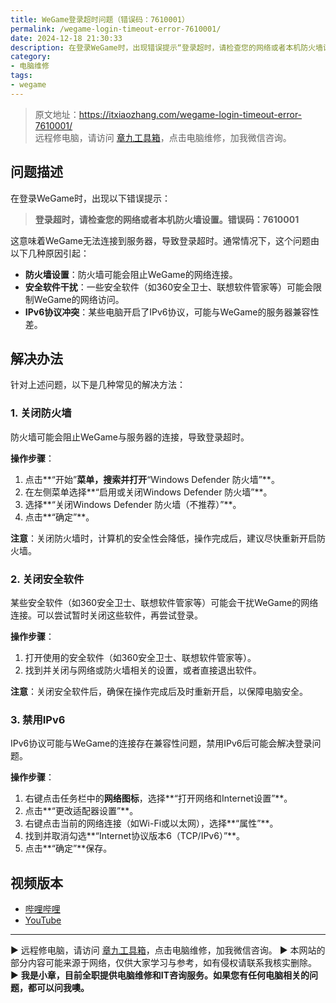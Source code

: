 ```yaml
---
title: WeGame登录超时问题（错误码：7610001）
permalink: /wegame-login-timeout-error-7610001/
date: 2024-12-18 21:30:33
description: 在登录WeGame时，出现错误提示“登录超时，请检查您的网络或者本机防火墙设置。错误码：7610001”，本文提供三种有效的解决方法。
category: 
- 电脑维修
tags:
- wegame
---
```


> 原文地址：<https://itxiaozhang.com/wegame-login-timeout-error-7610001/>  
> 远程修电脑，请访问 [章九工具箱](https://zhang9.com/)，点击电脑维修，加我微信咨询。 

## 问题描述

在登录WeGame时，出现以下错误提示：

> **登录超时，请检查您的网络或者本机防火墙设置。错误码：7610001**

这意味着WeGame无法连接到服务器，导致登录超时。通常情况下，这个问题由以下几种原因引起：

- **防火墙设置**：防火墙可能会阻止WeGame的网络连接。
- **安全软件干扰**：一些安全软件（如360安全卫士、联想软件管家等）可能会限制WeGame的网络访问。
- **IPv6协议冲突**：某些电脑开启了IPv6协议，可能与WeGame的服务器兼容性差。

## 解决办法

针对上述问题，以下是几种常见的解决方法：

### 1. 关闭防火墙

防火墙可能会阻止WeGame与服务器的连接，导致登录超时。

**操作步骤**：

1. 点击**“开始”**菜单，搜索并打开**“Windows Defender 防火墙”**。
2. 在左侧菜单选择**“启用或关闭Windows Defender 防火墙”**。
3. 选择**“关闭Windows Defender 防火墙（不推荐）”**。
4. 点击**“确定”**。

**注意**：关闭防火墙时，计算机的安全性会降低，操作完成后，建议尽快重新开启防火墙。

### 2. 关闭安全软件

某些安全软件（如360安全卫士、联想软件管家等）可能会干扰WeGame的网络连接。可以尝试暂时关闭这些软件，再尝试登录。

**操作步骤**：

1. 打开使用的安全软件（如360安全卫士、联想软件管家等）。
2. 找到并关闭与网络或防火墙相关的设置，或者直接退出软件。

**注意**：关闭安全软件后，确保在操作完成后及时重新开启，以保障电脑安全。

### 3. 禁用IPv6

IPv6协议可能与WeGame的连接存在兼容性问题，禁用IPv6后可能会解决登录问题。

**操作步骤**：

1. 右键点击任务栏中的**网络图标**，选择**“打开网络和Internet设置”**。
2. 点击**“更改适配器设置”**。
3. 右键点击当前的网络连接（如Wi-Fi或以太网），选择**“属性”**。
4. 找到并取消勾选**“Internet协议版本6（TCP/IPv6）”**。
5. 点击**“确定”**保存。

## 视频版本

- [哔哩哔哩](https://www.bilibili.com/video/BV1UkkTY1E3X)
- [YouTube](https://youtu.be/TgAaAQbtjTQ?si=7J0nzrpkDfs0YaNd)

---
▶ 远程修电脑，请访问 [章九工具箱](https://zhang9.com/)，点击电脑维修，加我微信咨询。 
▶ 本网站的部分内容可能来源于网络，仅供大家学习与参考，如有侵权请联系我核实删除。  
▶ **我是小章，目前全职提供电脑维修和IT咨询服务。如果您有任何电脑相关的问题，都可以问我噢。**  
